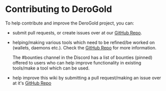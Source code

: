 
# Contributing to DeroGold

To help contribute and improve the DeroGold project, you can:

* submit pull requests, or create issues over at our [GitHub Repo](https://github.com/derogold/derogold).

* helping/making various tools which need to be refined/be worked on (wallets, daemons etc.).
  Check the [GitHub Repo](https://github.com/derogold/derogold) for more information.

  The #bounties channel in the Discord has a list of bounties (pinned) offered to users who can help improve functionality in existing tools/make a tool which can be used.

* help improve this wiki by submitting a pull request/making an issue over at it's [GitHub Repo](https://github.com/LeoStehlik/sajodocs)
